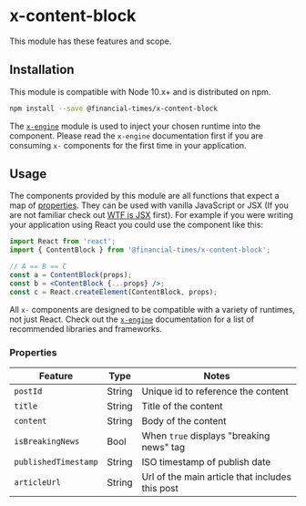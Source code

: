 # x-content-block

This module has these features and scope.


## Installation

This module is compatible with Node 10.x+ and is distributed on npm.

```bash
npm install --save @financial-times/x-content-block
```

The [`x-engine`][engine] module is used to inject your chosen runtime into the component. Please read the `x-engine` documentation first if you are consuming `x-` components for the first time in your application.

[engine]: https://github.com/Financial-Times/x-dash/tree/master/packages/x-engine


## Usage

The components provided by this module are all functions that expect a map of [properties](#properties). They can be used with vanilla JavaScript or JSX (If you are not familiar check out [WTF is JSX][jsx-wtf] first). For example if you were writing your application using React you could use the component like this:

```jsx
import React from 'react';
import { ContentBlock } from '@financial-times/x-content-block';

// A == B == C
const a = ContentBlock(props);
const b = <ContentBlock {...props} />;
const c = React.createElement(ContentBlock, props);
```

All `x-` components are designed to be compatible with a variety of runtimes, not just React. Check out the [`x-engine`][engine] documentation for a list of recommended libraries and frameworks.

[jsx-wtf]: https://jasonformat.com/wtf-is-jsx/

### Properties

Feature             | Type   | Notes
--------------------|--------|----------------------------
`postId`            | String | Unique id to reference the content
`title`             | String | Title of the content
`content`           | String | Body of the content
`isBreakingNews`    | Bool   | When `true` displays "breaking news" tag
`publishedTimestamp`| String | ISO timestamp of publish date
`articleUrl`        | String | Url of the main article that includes this post
